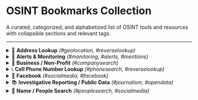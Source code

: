 # OSINT Bookmarks Collection

A curated, categorized, and alphabetized list of OSINT tools and resources with collapsible sections and relevant tags.

---

<details>
<summary>📍 <strong>Address Lookup</strong> <em>(#geolocation, #reverselookup)</em></summary>

- [Spy Dialer – Free Reverse Phone Lookup](https://www.spydialer.com)

</details>

<details>
<summary>📢 <strong>Alerts & Monitoring</strong> <em>(#monitoring, #alerts, #mentions)</em></summary>

- [Alerts on DNSlytics](https://search.dnslytics.com/alerts)
- [ChangeTower](https://changetower.com)
- [Distill.io](https://distill.io)
- [F5Bot](https://f5bot.com)
- [Fluxguard](https://fluxguard.com)
- [Follow That Page](https://followthatpage.com)
- [Google Alerts](https://www.google.com/alerts)
- [Monitor.mozilla.org](https://monitor.mozilla.org)
- [Pastebin Alerts](https://pastebin.com/alerts)
- [Sken.io](https://www.sken.io)
- [Social Buzz – Social Mentions Monitoring](https://www.social-searcher.com/social-buzz)
- [Talkwalker Alerts (alt)](https://alerts.talkwalker.com/alerts)
- [Talkwalker Alerts](https://www.talkwalker.com/alerts)
- [Wachete](https://www.wachete.com)
- [Web Alert](https://webalert.me)

</details>

<details>
<summary>🏢 <strong>Business / Non-Profit</strong> <em>(#companysearch)</em></summary>

- [infoBel – International Business Directory](https://www.infobel.com)

</details>

<details>
<summary>📞 <strong>Cell Phone Number Lookup</strong> <em>(#phonesearch, #reverselookup)</em></summary>

- [Spy Dialer – Reverse Phone Lookup](https://www.spydialer.com)
- [ThisNumber](https://www.thisnumber.com)

</details>

<details>
<summary>📘 <strong>Facebook</strong> <em>(#socialmedia, #facebook)</em></summary>

- [Facebook Search (Social Searcher)](https://www.social-searcher.com/facebook-search/?q=sara+Zulbeari)

</details>

<details>
<summary>📚 <strong>Investigative Reporting / Public Data</strong> <em>(#journalism, #opendata)</em></summary>

- [aleph.occrp.org](https://aleph.occrp.org)
- [Catalogue of Research Databases – OCCRP](https://id.occrp.org/databases/)

</details>

<details>
<summary>🧑 <strong>Name / People Search</strong> <em>(#peoplesearch, #socialmedia)</em></summary>

- [Google Social Search](https://www.social-searcher.com/google-social-search)
- [IDCrawl](https://www.idcrawl.com)
- [InfoTracer](https://infotracer.com)
- [Intelligence X – Person](https://intelx.io/tools?tab=person)
- [Lullar (Appspot)](https://lullar-com-3.appspot.com/en)
- [Lullar (Main)](https://com.lullar.com)
- [PeekYou](https://www.peekyou.com)
- [SearchPOF](https://searchpof.com)
- [Spy Dialer](https://www.spydialer.com)
- [ThatsThem](https://thatsthem.com)
- [USA Public Data Search](https://usa-official.com/index.php)

</details>
